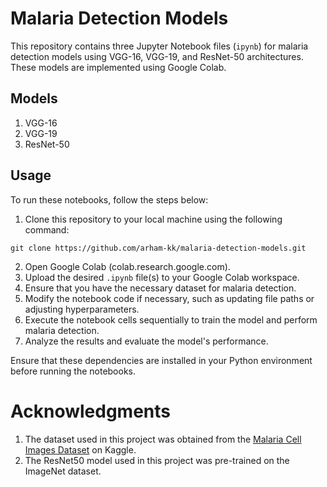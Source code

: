 # Malaria Detection Models

This repository contains three Jupyter Notebook files (`ipynb`) for malaria detection models using VGG-16, VGG-19, and ResNet-50 architectures. These models are implemented using Google Colab.

## Models

1. VGG-16
2. VGG-19
3. ResNet-50

## Usage

To run these notebooks, follow the steps below:

1. Clone this repository to your local machine using the following command:
```
git clone https://github.com/arham-kk/malaria-detection-models.git
```
2. Open Google Colab (colab.research.google.com).
3. Upload the desired `.ipynb` file(s) to your Google Colab workspace.
4. Ensure that you have the necessary dataset for malaria detection.
5. Modify the notebook code if necessary, such as updating file paths or adjusting hyperparameters.
6. Execute the notebook cells sequentially to train the model and perform malaria detection.
7. Analyze the results and evaluate the model's performance.

Ensure that these dependencies are installed in your Python environment before running the notebooks.

# Acknowledgments
1. The dataset used in this project was obtained from the [Malaria Cell Images Dataset](https://www.kaggle.com/datasets/iarunava/cell-images-for-detecting-malaria) on Kaggle.
2. The ResNet50 model used in this project was pre-trained on the ImageNet dataset.

